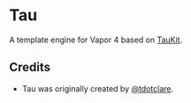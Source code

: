 # Tau

A template engine for Vapor 4 based on [TauKit](https://github.com/binarybirds/tau-kit).


## Credits

- Tau was originally created by [@tdotclare](https://github.com/tdotclare).
